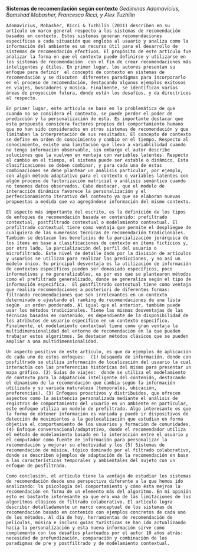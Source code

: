 **Sistemas de recomendación según contexto**
*Gediminas Adomavicius, Bamshad Mobasher, Francesco Ricci, y Alex Tuzhilin*

 
	Adomavicius, Mobasher, Ricci & Tuzhilin (2011) describen en su artículo un marco general respecto a los sistemas de recomendación basados en contexto. Estos sistemas generan recomendaciones específicas a cada situación que engloba al usuario y analiza como la información del ambiente es un recurso útil para el desarrollo de sistemas de recomendación efectivos. El propósito de este artículo fue analizar la forma en que el contexto puede definirse y utilizarse en los sistemas de recomendación  con el fin de crear recomendaciones más inteligentes y útiles. En primer lugar, los autores presentan su enfoque para definir  el concepto de contexto en sistemas de recomendación y se discuten  diferentes paradigmas para incorporarlo en el proceso de recomendación, destacando algunos ejemplos exitosos en viajes, buscadores y música. Finalmente, se identifican varias áreas de proyección futura, donde están los desafíos, y da directrices al respecto. 

	En primer lugar, este artículo se basa en la problemática de que cuando no se considera el contexto, se puede perder el poder de predicción y la personalización de ésta. Es importante destacar que esta propuesta considera factores propios del comportamiento humano que no han sido considerados en otros sistemas de recomendación y que limitaban la interpretación de sus resultados. El concepto de contexto se define en orden de conocimiento y cambio en el tiempo. Respecto al conocimiento, existe una limitación que lleva a variablilidad cuando no tengo información observable, sin embargo el autor describe soluciones que la vuelven en ventaja con variables latentes. Respecto al cambio en el tiempo, el sistema puede ser estable o dinámico. Esta clasificaciones se deben combinar, y para cada una de estas combinaciones se debe plantear un análisis particular, por ejemplo, con algún método adaptativo para el contexto o variables latentes con algún proceso de factorización matricial o análisis semántico cuando no tenemos datos observados. Cabe destacar, que el modelo de interacción dinámica favorece la personalización y el perfeccionamiento iterativo del contexto ya que se elaboran nuevas propuestas a medida que va agregándose información del mismo contexto. 

	El aspecto más importante del escrito, es la definición de los tipos de enfoques de recomendación basada en contenido: prefiltrado contextual, postfiltrado contextual o modelamiento contextual. El prefiltrado contextual tiene como ventaja que permite el despliegue de cualquiera de las numerosas técnicas de recomendación tradicionales. También se destacan los beneficios de la parcialización jerárquica de los ítems en base a clasificaciones de contexto en ítems ficticios y, por otro lado, la parcialización del perfil del usuario o microfiltrado. Este nivel de detalle dado por la división de artículos y usuarios se utilizan para realizar las predicciones, y no así un modelo único. Su principal desventaja es la utilización de información de contextos específicos pueden ser demasiado específicos, poco informativos y no generalizables, es por eso que se plantearon métodos como el prefiltrado generalizado, donde se generaliza según el tipo de información específica.  El postfiltrado contextual tiene como ventaja que realiza recomendaciones a posteriori de diferentes formas: filtrando recomendaciones que son irrelevantes en un contexto determinado o ajustando el ranking de recomendaciones de una lista según  un orden ponderado. Al igual que el anterior, también puede usar los métodos tradicionales. Tiene las mismas desventajas de las técnicas basadas en contenido, es dependiente de la disponibilidad de los atributos de usuario específico en un contexto específico. Finalmente, el modelamiento contextual tiene como gran ventaja la multidimensionalidad del entorno de recomendación en la que pueden trabajar estos algoritmos. Se destacan métodos clásicos que se pueden ampliar a una multidimensionalidad. 

	Un aspecto positivo de este artículo, es que da ejemplos de aplicación de cada uno de estos enfoques:  (1) búsqueda de información, donde con posfiltrado se utiliza información de localización del usuario la cual interactúa con las preferencias históricas del mismo para presentar un mapa gráfico. (2) Guías de viajes:  donde se utiliza el modelamiento de contexto para la adpatación inteligente del contenido, destacando el dinamismo de la recomendación que cambia según la información utilizada y su variada naturaleza (temporales, ubicación, preferencias). (3) Enfoques proactivos y distribuidos, que ofrecen aspectos como la asistencia personalizada mediante el análisis de registros de comportamiento del usuario en un ambiente en particular, este enfoque utiliza un modelo de prefiltrado. Algo interesante es que la forma de obtener información es variada y puede ir dispositivos de detección de movimientos a la geolocalización que estudian en forma objetiva el comportamiento de los usuarios y formación de comunidades. (4) Enfoque conversacional/adaptativo, donde el recomendador utiliza el método de modelamiento basado en la interacción entre el usuario y el computador como fuente de información para personalizar la recomendación y mejorar su efectividad y los (5) Sistemas de recomendación de música, tópico dominado por el filtrado colaborativo, donde se describen ejemplos de adaptación de la recomendación en base a las características temporales y ambientales del sujeto con un enfoque de posfiltrado. 

	Como conclusión, el artículo tiene la ventaja de estudiar los sistemas de recomendación desde una perspectiva diferente a la que hemos ido analizando: la psicología del comportamiento y cómo ésta mejroa la recomendación en forma de un elemento más del algoritmo. En mi opinión esto es bastante interesante ya que era una de las limitaciones de los algoritmos clásicos de filtrado colaborativo. El artículo logra describir detalladamente un marco conceptual de los sistemas de recomendación basado en contenido con ejemplos concretos de cada uno de los métodos. Al día de hoy, herramientas de recomendación de películas, música e incluso guías turísticas se han ido actualizando hacia la personalización y esta nueva información sirve como complemento con los desafíos planteados por el autor 10 años atrás: necesidad de profundización, comparación y combinación de los paradigmas de pre y postfiltrado y de modelamiento contextual. 
